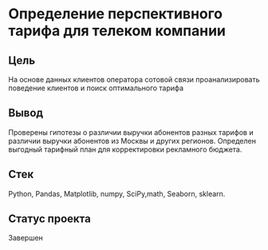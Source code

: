 # Определение перспективного тарифа для телеком компании

## Цель
На основе данных клиентов оператора сотовой связи проанализировать поведение клиентов и поиск оптимального тарифа

## Вывод
Проверены гипотезы о различии выручки абонентов разных тарифов и
различии выручки абонентов из Москвы и других регионов.
Определен выгодный тарифный план для корректировки рекламного бюджета.

## Стек
Python, Pandas, Matplotlib, numpy, SciPy,math, Seaborn, sklearn.

## Статус проекта
Завершен

